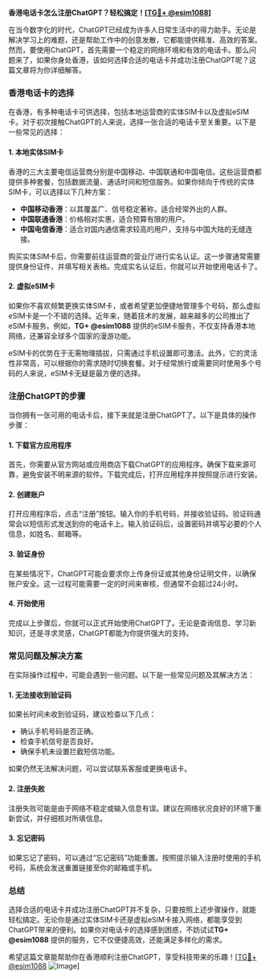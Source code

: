 **香港电话卡怎么注册ChatGPT？轻松搞定！[[TG💪+ @esim1088](https://t.me/s/esim1088)]**

在当今数字化的时代，ChatGPT已经成为许多人日常生活中的得力助手。无论是解决学习上的难题，还是帮助工作中的创意发散，它都能提供精准、高效的答案。然而，要使用ChatGPT，首先需要一个稳定的网络环境和有效的电话卡。那么问题来了，如果你身处香港，该如何选择合适的电话卡并成功注册ChatGPT呢？这篇文章将为你详细解答。

### 香港电话卡的选择

在香港，有多种电话卡可供选择，包括本地运营商的实体SIM卡以及虚拟eSIM卡。对于初次接触ChatGPT的人来说，选择一张合适的电话卡至关重要。以下是一些常见的选择：

#### 1. **本地实体SIM卡**
   香港的三大主要电信运营商分别是中国移动、中国联通和中国电信。这些运营商都提供多种套餐，包括数据流量、通话时间和短信服务。如果你倾向于传统的实体SIM卡，可以选择以下几种方案：
   
   - **中国移动香港**：以其覆盖广、信号稳定著称，适合经常外出的人群。
   - **中国联通香港**：价格相对实惠，适合预算有限的用户。
   - **中国电信香港**：适合对国内通信需求较高的用户，支持与中国大陆的无缝连接。

   购买实体SIM卡后，你需要前往运营商的营业厅进行实名认证。这一步骤通常需要提供身份证件，并填写相关表格。完成实名认证后，你就可以开始使用电话卡了。

#### 2. **虚拟eSIM卡**
   如果你不喜欢频繁更换实体SIM卡，或者希望更加便捷地管理多个号码，那么虚拟eSIM卡是一个不错的选择。近年来，随着技术的发展，越来越多的公司推出了eSIM卡服务。例如，**TG+ @esim1088** 提供的eSIM卡服务，不仅支持香港本地网络，还兼容全球多个国家的漫游功能。

   eSIM卡的优势在于无需物理插拔，只需通过手机设置即可激活。此外，它的灵活性非常高，可以根据你的需求随时切换套餐。对于经常旅行或需要同时使用多个号码的人来说，eSIM卡无疑是最方便的选择。

### 注册ChatGPT的步骤

当你拥有一张可用的电话卡后，接下来就是注册ChatGPT了。以下是具体的操作步骤：

#### 1. **下载官方应用程序**
   首先，你需要从官方网站或应用商店下载ChatGPT的应用程序。确保下载来源可靠，避免安装不明来源的软件。下载完成后，打开应用程序并按照提示进行安装。

#### 2. **创建账户**
   打开应用程序后，点击“注册”按钮。输入你的手机号码，并接收验证码。验证码通常会以短信形式发送到你的电话卡上。输入验证码后，设置密码并填写必要的个人信息，如姓名、邮箱等。

#### 3. **验证身份**
   在某些情况下，ChatGPT可能会要求你上传身份证或其他身份证明文件，以确保账户安全。这一过程可能需要一定的时间来审核，但通常不会超过24小时。

#### 4. **开始使用**
   完成以上步骤后，你就可以正式开始使用ChatGPT了。无论是查询信息、学习新知识，还是寻求灵感，ChatGPT都能为你提供强大的支持。

### 常见问题及解决方案

在实际操作过程中，可能会遇到一些问题。以下是一些常见问题及其解决方法：

#### 1. **无法接收到验证码**
   如果长时间未收到验证码，建议检查以下几点：
   - 确认手机号码是否正确。
   - 检查手机信号是否良好。
   - 确保手机未设置拦截短信功能。

   如果仍然无法解决问题，可以尝试联系客服或更换电话卡。

#### 2. **注册失败**
   注册失败可能是由于网络不稳定或输入信息有误。建议在网络状况良好的环境下重新尝试，并仔细核对所填信息。

#### 3. **忘记密码**
   如果忘记了密码，可以通过“忘记密码”功能重置。按照提示输入注册时使用的手机号码，系统会发送重置链接至你的邮箱或手机。

### 总结

选择合适的电话卡并成功注册ChatGPT并不复杂，只要按照上述步骤操作，就能轻松搞定。无论你是通过实体SIM卡还是虚拟eSIM卡接入网络，都能享受到ChatGPT带来的便利。如果你对电话卡的选择感到困惑，不妨试试**TG+ @esim1088** 提供的服务，它不仅便捷高效，还能满足多样化的需求。

希望这篇文章能帮助你在香港顺利注册ChatGPT，享受科技带来的乐趣！[[TG💪+ @esim1088](https://t.me/s/esim1088) ![Image](https://i.postimg.cc/4NQfJmqS/Snipaste-2025-05-13-00-14-12.png)]